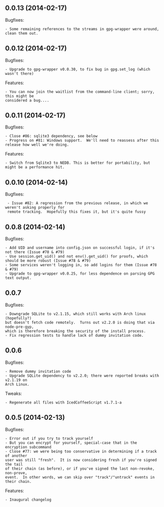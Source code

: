 
## 0.0.13 (2014-02-17)

Bugfixes:

	- Some remaining references to the streams in gpg-wrapper were around, clean them out.

## 0.0.12 (2014-02-17)

Bugfixes:

	- Upgrade to gpg-wrapper v0.0.30, to fix bug in gpg.set_log (which wasn't there)

Features:
	
	- You can now join the waitlist from the command-line client; sorry, this might be 
	considered a bug....

## 0.0.11 (2014-02-17)

Bugfixes:
	
	- Close #86: sqlite3 dependency, see below
	- Progress on #81: Windows support.  We'll need to reassess after this release how well we're doing.

Features:

	- Switch from Sqlite3 to NEDB. This is better for portability, but might be a performance hit.

## 0.0.10 (2014-02-14)

Bugfixes:

	 - Issue #82: A regression from the previous release, in which we weren't asking properly for 
	 remote tracking.  Hopefully this fixes it, but it's quite fussy

## 0.0.8 (2014-02-14)

Bugfixes:
	
	- Add UID and username into config.json on successful login, if it's not there (Issue #78 & #79)
	- Use session.get_uid() and not env().get_uid() for proofs, which should be more robust (Issue #78 & #79)
	- Some services weren't logging in, so add logins for them (Issue #78 & #79)
	- Upgrade to gpg-wrapper v0.0.25, for less dependence on parsing GPG text output.

## 0.0.7

Bugfixes:
	
	- Downgrade SQLite to v2.1.15, which still works with Arch linux (hopefully?)
	but doesn't fetch code remotely.  Turns out v2.2.0 is doing that via node-pre-gyp,
	which is therefore breaking the security of the install process.
	- Fix regression tests to handle lack of dummy invitation code.

## 0.0.6

Bugfixes:

	- Remove dummy invitation code
	- Upgrade SQLite dependency to v2.2.0; there were reported breaks with v2.1.19 on
	Arch Linux.

Tweaks:

	- Regenerate all files with IcedCoffeeScript v1.7.1-a

## 0.0.5 (2014-02-13)

Bugfixes:

	- Error out if you try to track yourself
	- But you can encrypt for yourself, special-case that in the encryption subcommand
	- Close #77: we were being too conservative in determining if a track of another 
	user was still "fresh".  It is now considering fresh if you're signed the tail
	of their chain (as before), or if you've signed the last non-revoke, non-prove,
	event.  In other words, we can skip over "track"/"untrack" events in their chain.

Features:
	
	- Inaugural changelog


